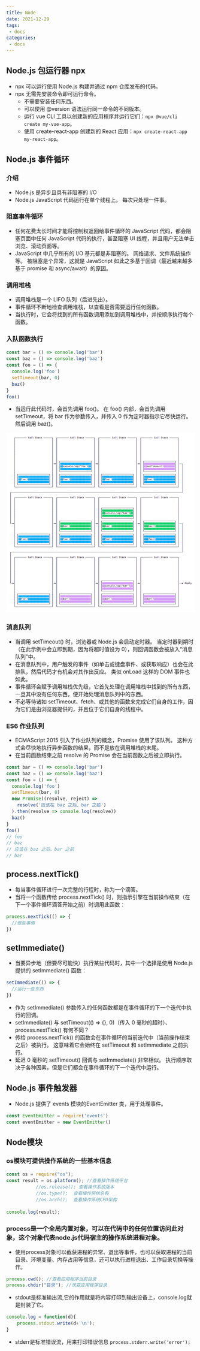 ```yaml
---
title: Node
date: 2021-12-29
tags:
 - docs
categories:
 - docs
---
```


## Node.js 包运行器 npx

- npx 可以运行使用 Node.js 构建并通过 npm 仓库发布的代码。
- npx 无需先安装命令即可运行命令。
    - 不需要安装任何东西。
    - 可以使用 @version 语法运行同一命令的不同版本。
    - 运行 vue CLI 工具以创建新的应用程序并运行它们：`npx @vue/cli create my-vue-app`。
    - 使用 create-react-app 创建新的 React 应用：`npx create-react-app my-react-app`。

## Node.js 事件循环

### 介绍

- Node.js 是异步且具有非阻塞的 I/O
- Node.js JavaScript 代码运行在单个线程上。 每次只处理一件事。

### 阻塞事件循环

- 任何花费太长时间才能将控制权返回给事件循环的 JavaScript 代码，都会阻塞页面中任何 JavaScript 代码的执行，甚至阻塞 UI 线程，并且用户无法单击浏览、滚动页面等。
- JavaScript 中几乎所有的 I/O 基元都是非阻塞的。 网络请求、文件系统操作等。 被阻塞是个异常，这就是 JavaScript 如此之多基于回调（最近越来越多基于 promise 和 async/await）的原因。

### 调用堆栈

- 调用堆栈是一个 LIFO 队列（后进先出）。
- 事件循环不断地检查调用堆栈，以查看是否需要运行任何函数。
- 当执行时，它会将找到的所有函数调用添加到调用堆栈中，并按顺序执行每个函数。

### 入队函数执行

```js
const bar = () => console.log('bar')
const baz = () => console.log('baz')
const foo = () => {
  console.log('foo')
  setTimeout(bar, 0)
  baz()
}
foo()
```

- 当运行此代码时，会首先调用 foo()。 在 foo() 内部，会首先调用 setTimeout，将 bar 作为参数传入，并传入 0 作为定时器指示它尽快运行。 然后调用 baz()。
<img src="./imgs/node-1.png" />

### 消息队列

- 当调用 setTimeout() 时，浏览器或 Node.js 会启动定时器。 当定时器到期时（在此示例中会立即到期，因为将超时值设为 0），则回调函数会被放入“消息队列”中。
- 在消息队列中，用户触发的事件（如单击或键盘事件、或获取响应）也会在此排队，然后代码才有机会对其作出反应。 类似 onLoad 这样的 DOM 事件也如此。
- 事件循环会赋予调用堆栈优先级，它首先处理在调用堆栈中找到的所有东西，一旦其中没有任何东西，便开始处理消息队列中的东西。
- 不必等待诸如 setTimeout、fetch、或其他的函数来完成它们自身的工作，因为它们是由浏览器提供的，并且位于它们自身的线程中。

### ES6 作业队列

- ECMAScript 2015 引入了作业队列的概念，Promise 使用了该队列。 这种方式会尽快地执行异步函数的结果，而不是放在调用堆栈的末尾。
- 在当前函数结束之前 resolve 的 Promise 会在当前函数之后被立即执行。

```js
const bar = () => console.log('bar')
const baz = () => console.log('baz')
const foo = () => {
  console.log('foo')
  setTimeout(bar, 0)
  new Promise((resolve, reject) =>
    resolve('应该在 baz 之后、bar 之前')
  ).then(resolve => console.log(resolve))
  baz()
}
foo()
// foo
// baz
// 应该在 baz 之后、bar 之前
// bar
```

## process.nextTick()

- 每当事件循环进行一次完整的行程时，称为一个滴答。
- 当将一个函数传给 process.nextTick() 时，则指示引擎在当前操作结束（在下一个事件循环滴答开始之前）时调用此函数：

```js
process.nextTick(() => {
  //做些事情
})
```

## setImmediate()

- 当要异步地（但要尽可能快）执行某些代码时，其中一个选择是使用 Node.js 提供的 setImmediate() 函数：

```js
setImmediate(() => {
  //运行一些东西
})
```

- 作为 setImmediate() 参数传入的任何函数都是在事件循环的下一个迭代中执行的回调。
- setImmediate() 与 setTimeout(() => {}, 0)（传入 0 毫秒的超时）、process.nextTick() 有何不同？
- 传给 process.nextTick() 的函数会在事件循环的当前迭代中（当前操作结束之后）被执行。 这意味着它会始终在 setTimeout 和 setImmediate 之前执行。
- 延迟 0 毫秒的 setTimeout() 回调与 setImmediate() 非常相似。 执行顺序取决于各种因素，但是它们都会在事件循环的下一个迭代中运行。

## Node.js 事件触发器

- Node.js 提供了 events 模块的EventEmitter 类，用于处理事件。

```js
const EventEmitter = require('events')
const eventEmitter = new EventEmitter()
```

## Node模块

### os模块可提供操作系统的一些基本信息

```js
const os = require("os");
const result = os.platform(); //查看操作系统平台
           //os.release(); 查看操作系统版本
           //os.type();  查看操作系统名称
           //os.arch();  查看操作系统CPU架构

console.log(result);
```

### process是一个全局内置对象，可以在代码中的任何位置访问此对象，这个对象代表node.js代码宿主的操作系统进程对象。

- 使用process对象可以截获进程的异常、退出等事件，也可以获取进程的当前目录、环境变量、内存占用等信息，还可以执行进程退出、工作目录切换等操作。

```js
process.cwd(); //查看应用程序当前目录
process.chdir("目录"); //改变应用程序目录
```

- stdout是标准输出流,它的作用就是将内容打印到输出设备上，console.log就是封装了它。

```js
console.log = function(d){
    process.stdout.write(d+'\n');
}
```

- stderr是标准错误流，用来打印错误信息 `process.stderr.write('error');`
